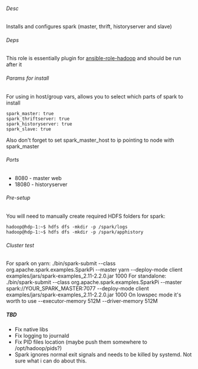 ###### Desc

Installs and configures spark (master, thrift, historyserver and slave)

###### Deps

This role is essentially plugin for [ansible-role-hadoop](https://github.com/rlex/ansible-role-hadoop) and should be run after it

###### Params for install

For using in host/group vars, allows you to select which parts of spark to install

```
spark_master: true
spark_thriftserver: true
spark_historyserver: true
spark_slave: true
```

Also don't forget to set spark_master_host to ip pointing to node with spark_master

###### Ports

* 8080 - master web
* 18080 - historyserver

###### Pre-setup

You will need to manually create required HDFS folders for spark:

```
hadoop@hdp-1:~$ hdfs dfs -mkdir -p /spark/logs
hadoop@hdp-1:~$ hdfs dfs -mkdir -p /spark/apphistory
```

###### Cluster test

For spark on yarn:
./bin/spark-submit --class org.apache.spark.examples.SparkPi --master yarn --deploy-mode client examples/jars/spark-examples_2.11-2.2.0.jar 1000
For standalone:
./bin/spark-submit --class org.apache.spark.examples.SparkPi --master spark://YOUR_SPARK_MASTER:7077 --deploy-mode client examples/jars/spark-examples_2.11-2.2.0.jar 1000
On lowspec mode it's worth to use --executor-memory 512M --driver-memory 512M

##### TBD

* Fix native libs
* Fix logging to journald
* Fix PID files location (maybe push them somewhere to /opt/hadoop/pids?)
* Spark ignores normal exit signals and needs to be killed by systemd. Not sure what i can do about this.